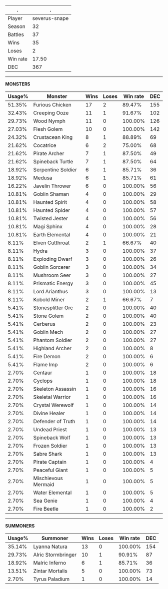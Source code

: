 .|.
|-|-
Player|severus-snape
Season|32
Battles|37
Wins|35
Loses|2
Win rate|17.50
DEC|367

---
**MONSTERS**

Usage%|Monster|Wins|Loses|Win rate|DEC|
-|-|-|-|-|-|
51.35%|Furious Chicken|17|2|89.47%|155|
32.43%|Creeping Ooze|11|1|91.67%|102|
29.73%|Wood Nymph|11|0|100.00%|126|
27.03%|Flesh Golem|10|0|100.00%|142|
24.32%|Crustacean King|8|1|88.89%|69|
21.62%|Cocatrice|6|2|75.00%|68|
21.62%|Pirate Archer|7|1|87.50%|49|
21.62%|Spineback Turtle|7|1|87.50%|64|
18.92%|Serpentine Soldier|6|1|85.71%|36|
18.92%|Medusa|6|1|85.71%|61|
16.22%|Javelin Thrower|6|0|100.00%|56|
10.81%|Goblin Shaman|4|0|100.00%|29|
10.81%|Haunted Spirit|4|0|100.00%|58|
10.81%|Haunted Spider|4|0|100.00%|57|
10.81%|Twisted Jester|4|0|100.00%|56|
10.81%|Magi Sphinx|4|0|100.00%|28|
10.81%|Earth Elemental|4|0|100.00%|21|
8.11%|Elven Cutthroat|2|1|66.67%|40|
8.11%|Hydra|3|0|100.00%|37|
8.11%|Exploding Dwarf|3|0|100.00%|26|
8.11%|Goblin Sorcerer|3|0|100.00%|34|
8.11%|Mushroom Seer|3|0|100.00%|27|
8.11%|Prismatic Energy|3|0|100.00%|45|
8.11%|Lord Arianthus|3|0|100.00%|13|
8.11%|Kobold Miner|2|1|66.67%|7|
5.41%|Stonesplitter Orc|2|0|100.00%|40|
5.41%|Stone Golem|2|0|100.00%|40|
5.41%|Cerberus|2|0|100.00%|23|
5.41%|Goblin Mech|2|0|100.00%|27|
5.41%|Phantom Soldier|2|0|100.00%|27|
5.41%|Highland Archer|2|0|100.00%|8|
5.41%|Fire Demon|2|0|100.00%|6|
5.41%|Flame Imp|2|0|100.00%|6|
2.70%|Centaur|1|0|100.00%|18|
2.70%|Cyclops|1|0|100.00%|18|
2.70%|Skeleton Assassin|1|0|100.00%|16|
2.70%|Skeletal Warrior|1|0|100.00%|16|
2.70%|Crystal Werewolf|1|0|100.00%|14|
2.70%|Divine Healer|1|0|100.00%|14|
2.70%|Defender of Truth|1|0|100.00%|14|
2.70%|Undead Priest|1|0|100.00%|13|
2.70%|Spineback Wolf|1|0|100.00%|13|
2.70%|Frozen Soldier|1|0|100.00%|13|
2.70%|Sabre Shark|1|0|100.00%|13|
2.70%|Pirate Captain|1|0|100.00%|4|
2.70%|Peaceful Giant|1|0|100.00%|5|
2.70%|Mischievous Mermaid|1|0|100.00%|5|
2.70%|Water Elemental|1|0|100.00%|5|
2.70%|Sea Genie|1|0|100.00%|4|
2.70%|Fire Beetle|1|0|100.00%|2|

---
**SUMMONERS**

Usage%|Summoner|Wins|Loses|Win rate|DEC|
-|-|-|-|-|-|
35.14%|Lyanna Natura|13|0|100.00%|154|
29.73%|Alric Stormbringer|10|1|90.91%|87|
18.92%|Malric Inferno|6|1|85.71%|36|
13.51%|Zintar Mortalis|5|0|100.00%|73|
2.70%|Tyrus Paladium|1|0|100.00%|14|

